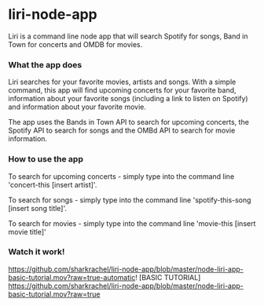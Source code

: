 # liri-node-app
Liri is a command line node app that will search Spotify for songs, Band in Town for concerts and OMDB for movies.


### What the app does
Liri searches for your favorite movies, artists and songs. With a simple command, this app will find upcoming concerts for your favorite band, information about your favorite songs (including a link to listen on Spotify) and information about your favorite movie.


The app uses the Bands in Town API to search for upcoming concerts, the Spotify API to search for songs and the OMBd API to search for movie information.

### How to use the app
To search for upcoming concerts - simply type into the command line 'concert-this [insert artist]'. 

To search for songs - simply type into the command line 'spotify-this-song [insert song title]'.

To search for movies - simply type into the command line 'movie-this [insert movie title]'

### Watch it work!
https://github.com/sharkrachel/liri-node-app/blob/master/node-liri-app-basic-tutorial.mov?raw=true-automatic!
[BASIC TUTORIAL]
https://github.com/sharkrachel/liri-node-app/blob/master/node-liri-app-basic-tutorial.mov?raw=true

